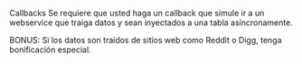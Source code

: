 Callbacks
Se requiere que usted haga un callback que simule ir a un webservice que traiga datos y sean inyectados a una tabla asíncronamente.

BONUS: Si los datos son traídos de sitios web como Reddit o Digg, tenga bonificación especial.
